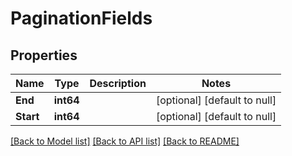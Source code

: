 # PaginationFields

## Properties
Name | Type | Description | Notes
------------ | ------------- | ------------- | -------------
**End** | **int64** |  | [optional] [default to null]
**Start** | **int64** |  | [optional] [default to null]

[[Back to Model list]](../README.md#documentation-for-models) [[Back to API list]](../README.md#documentation-for-api-endpoints) [[Back to README]](../README.md)


